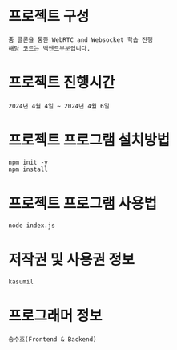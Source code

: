 # 프로젝트 구성
    줌 클론을 통한 WebRTC and Websocket 학습 진행
    해당 코드는 백엔드부분입니다.
# 프로젝트 진행시간
    2024년 4월 4일 ~ 2024년 4월 6일
# 프로젝트 프로그램 설치방법
    npm init -y
    npm install
# 프로젝트 프로그램 사용법
    node index.js
# 저작권 및 사용권 정보
    kasumil
# 프로그래머 정보
    송수호(Frontend & Backend)